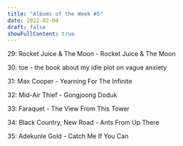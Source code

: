 ```yaml
---
title: "Albums of the Week #5"
date: 2022-02-04
draft: false
showFullContent: true
---
```


29: Rocket Juice & The Moon - Rocket Juice & The Moon

30: toe - the book about my idle plot on vague anxiety

31: Max Cooper - Yearning For The Infinite

32: Mid-Air Thief - Gongjoong Doduk

33: Faraquet - The View From This Tower

34: Black Country, New Road - Ants From Up There

35: Adekunle Gold - Catch Me If You Can 
